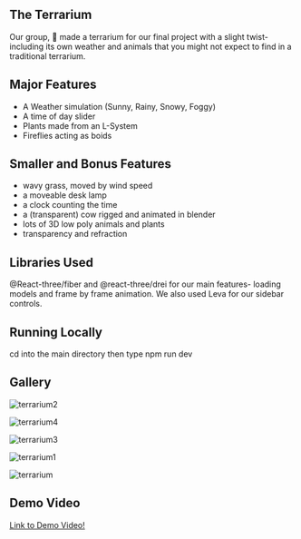 ## The Terrarium
Our group, 🦒 made a terrarium for our final project with a slight twist- including its own weather and animals that you might not expect to find in a traditional terrarium. 

## Major Features
- A Weather simulation (Sunny, Rainy, Snowy, Foggy)
- A time of day slider
- Plants made from an L-System
- Fireflies acting as boids


## Smaller and Bonus Features
- wavy grass, moved by wind speed
- a moveable desk lamp
- a clock counting the time
- a (transparent) cow rigged and animated in blender
- lots of 3D low poly animals and plants
- transparency and refraction


## Libraries Used
@React-three/fiber and @react-three/drei for our main features- loading models and frame by frame animation. We also used Leva for our sidebar controls.

## Running Locally
cd into the main directory then type npm run dev


## Gallery

![terrarium2](https://github.com/user-attachments/assets/7ba76996-2666-460a-bb28-1cbc833ddf60)

![terrarium4](https://github.com/user-attachments/assets/64230330-8af4-4e7d-83f6-603de301608b)


![terrarium3](https://github.com/user-attachments/assets/95679491-2165-42c1-a8f0-2d6c80008ecf)


![terrarium1](https://github.com/user-attachments/assets/16c57f2d-529b-416e-abf8-7312d1eba531)

![terrarium](https://github.com/user-attachments/assets/68655bca-82af-40a4-8710-dc235c29aa70)

## Demo Video
[Link to Demo Video!](https://drive.google.com/file/d/1_4DNTLEKRf7IpYz4c4H9N5Al97zmScdv/view?usp=sharing)
